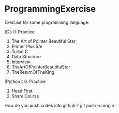 # ProgrammingExercise
Exercise for some programming language.

[C]:
0. Practice
1. The Art of Pointer Beautiful Star
2. Primer Plus 5/e
3. Turbo C
4. Data Structure
5. Interview
6. TheArtOfPointerBeautifulStar
7. TheReturnOfTheKing

[Python]:
0. Practice
1. Head First
2. Share Course

How do you push codes into github ?
git push -u origin
